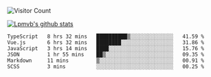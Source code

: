 ![Visitor Count](https://profile-counter.glitch.me/Lpmvb/count.svg)

[![Lpmvb's github stats](https://github-readme-stats.vercel.app/api?username=lpmvb&show_icons=true&title_color=fff&icon_color=79ff97&text_color=9f9f9f&bg_color=151515)](https://github.com/anuraghazra/github-readme-stats)

<!--
Here are some ideas to get you started:

- 🔭 I’m currently working on ...
- 🌱 I’m currently learning ...
- 👯 I’m looking to collaborate on ...
- 🤔 I’m looking for help with ...
- 💬 Ask me about ...
- 📫 How to reach me: ...
- 😄 Pronouns: ...
- ⚡ Fun fact: ...
-->

<!--START_SECTION:waka-->

```text
TypeScript   8 hrs 32 mins   ██████████▒░░░░░░░░░░░░░░   41.59 %
Vue.js       6 hrs 32 mins   ████████░░░░░░░░░░░░░░░░░   31.86 %
JavaScript   3 hrs 14 mins   ████░░░░░░░░░░░░░░░░░░░░░   15.76 %
JSON         1 hr 55 mins    ██▒░░░░░░░░░░░░░░░░░░░░░░   09.35 %
Markdown     11 mins         ▒░░░░░░░░░░░░░░░░░░░░░░░░   00.91 %
SCSS         3 mins          ░░░░░░░░░░░░░░░░░░░░░░░░░   00.25 %
```

<!--END_SECTION:waka-->
